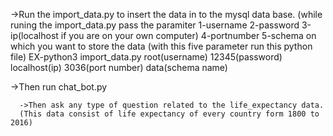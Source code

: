 ->Run the import_data.py to insert the data in to the mysql data base.
  (while runing the import_data.py pass the paramiter 1-username
                                                      2-password
                                                      3-ip(localhost if you are on your own computer)
                                                      4-portnumber
                                                      5-schema on which you want to store the data
  (with this five parameter run this python file)
      EX-python3 import_data.py root(username) 12345(password) localhost(ip) 3036(port number) data(schema name) 



->Then run chat_bot.py
      
      ->Then ask any type of question related to the life_expectancy data.
      (This data consist of life expectancy of every country form 1800 to 2016)

